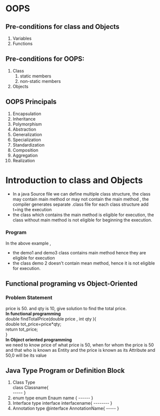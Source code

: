 # OOPS
## Pre-conditions for class and Objects
1. Variables
2. Functions

## Pre-conditions for OOPS:
1. Class
   1. static members
   2. non-static members
2. Objects

## OOPS Principals
1. Encapsulation
2. Inheritance
3. Polymorphism
4. Abstraction
5. Generalization
6. Specialization 
7. Standardization
8. Composition
9. Aggregation 
10. Realization

# Introduction to class and Objects
- In a java Source file we can define multiple class structure, the class may contain main method or may not contain the main method , the compiler generates separate .class file for each class structure add t=ing the execution
- the class which contains the main method is eligible for execution, the class without main method is not eligible for beginning the execution.

### Program

In the above example ,
- the demo1 and demo3 class contains main method hence they are eligible for execution
- the class demo 2 doesn't contain mean method, hence it is not eligible for execution. 

## Functional programing vs Object-Oriented
### Problem Statement
price is 50. and qty is 10, give solution to find the total price.  
<b> In functional programming</b>  
double findTotalPrice(double price , int qty ){  
double tot_price=price*qty;  
return tot_price;  
}  
<b> In Object oriented programming</b>  
we need to know price of what
price is 50, when for whom the price is 50 and that who is known as Entity and the price is known as its Attribute and 50,0 will be its value
## Java Type Program or Definition Block
1. Class Type  
     class Classname{  
         ----- 
}
2. enum type
   enum Enaum name {
      ------   }
3. Interface type 
   interface interfacename{ -------- }
4. Annotation type
      @interface AnnotationName{ -----
}
